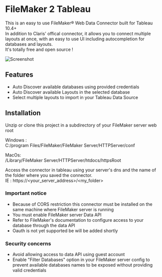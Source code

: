 # FileMaker 2 Tableau
This is an easy to use FileMaker® Web Data Connector built for Tableau 10.4+  
In addition to Claris' offical connector, it allows you to connect multiple layouts at once, with an easy to use UI including autocompletion for databases and layouts.  
It's totally free and open source !

![Screenshot](https://www.1-more-thing.com/wp-content/uploads/2020/03/FileMaker_2_Tableau.png)

## Features
* Auto Discover available databases using provided credentials
* Auto Discover available Layouts in the selected database
* Select multiple layouts to import in your Tableau Data Source

## Installation
Unzip or clone this project in a subdirectory of your FileMaker server web root

Windows :  
C:/program Files/FileMaker/FileMaker Server/HTTPServer/conf

MacOs:  
/Library/FileMaker Server/HTTPServer/htdocs/httpsRoot

Access the connector in tableau using your server's dns and the name of the folder where you saved the connector.  
IE : https://<your_server_address>/<my_folder>

### Important notice
* Because of CORS restriction this connector must be installed on the same machine where FileMaker server is running
* You must enable FileMaker server Data API
* Refer to FileMaker's documentation to configure access to your database through the data API
* Oauth is not yet supported be will be added shortly

### Security concerns
* Avoid allowing access to data API using guest account
* Enable "Filter Databases" option in your FileMaker server config to prevent available databases names to be exposed without providing valid credentials
